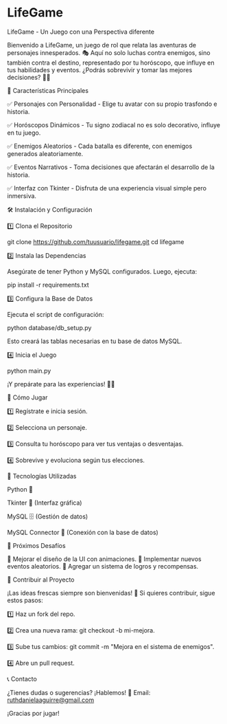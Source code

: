 # LifeGame

LifeGame - Un Juego con una Perspectiva diferente

Bienvenido a LifeGame, un juego de rol que relata las aventuras de personajes innesperados.
🎭 Aquí no solo luchas contra enemigos, sino también contra el destino, representado por tu horóscopo, que influye en tus habilidades y eventos. 
¿Podrás sobrevivir y tomar las mejores decisiones? 🤔💡

📌 Características Principales

✅ Personajes con Personalidad - Elige tu avatar con su propio trasfondo e historia.

✅ Horóscopos Dinámicos - Tu signo zodiacal no es solo decorativo, influye en tu juego.

✅ Enemigos Aleatorios - Cada batalla es diferente, con enemigos generados aleatoriamente.

✅ Eventos Narrativos - Toma decisiones que afectarán el desarrollo de la historia.

✅ Interfaz con Tkinter - Disfruta de una experiencia visual simple pero inmersiva.

🛠 Instalación y Configuración

1️⃣ Clona el Repositorio

git clone https://github.com/tuusuario/lifegame.git
cd lifegame

2️⃣ Instala las Dependencias

Asegúrate de tener Python y MySQL configurados. Luego, ejecuta:

pip install -r requirements.txt

3️⃣ Configura la Base de Datos

Ejecuta el script de configuración:

python database/db_setup.py

Esto creará las tablas necesarias en tu base de datos MySQL.

4️⃣ Inicia el Juego

python main.py

¡Y prepárate para las experiencias! 🏹🎲

📖 Cómo Jugar

1️⃣ Regístrate e inicia sesión.

2️⃣ Selecciona un personaje.

3️⃣ Consulta tu horóscopo para ver tus ventajas o desventajas.

4️⃣  Sobrevive y evoluciona según tus elecciones.

📌 Tecnologías Utilizadas

Python 🐍

Tkinter 🎨 (Interfaz gráfica)

MySQL 🗄️ (Gestión de datos)

MySQL Connector 🔌 (Conexión con la base de datos)

🎯 Próximos Desafíos

🔹 Mejorar el diseño de la UI con animaciones.
🔹 Implementar nuevos eventos aleatorios.
🔹 Agregar un sistema de logros y recompensas.

🤝 Contribuir al Proyecto

¡Las ideas frescas siempre son bienvenidas! 🌱 Si quieres contribuir, sigue estos pasos:

1️⃣ Haz un fork del repo.

2️⃣ Crea una nueva rama: git checkout -b mi-mejora.

3️⃣ Sube tus cambios: git commit -m "Mejora en el sistema de enemigos".

4️⃣ Abre un pull request.

📞 Contacto

¿Tienes dudas o sugerencias? ¡Hablemos!
📧 Email: ruthdanielaaguirre@gmail.com

¡Gracias por jugar! 

